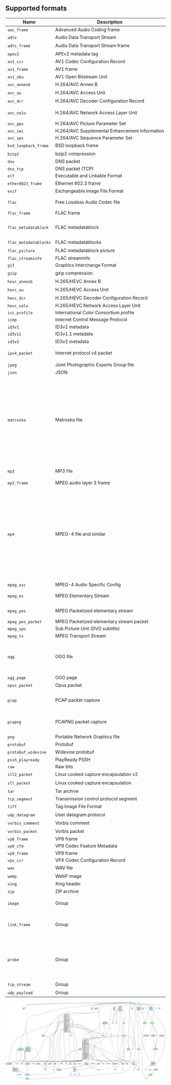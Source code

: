 ## Supported formats

[./formats_table.jq]: sh-start

|Name                  |Description                                                   |Dependencies|
|-                     |-                                                             |-|
|`aac_frame`           |Advanced&nbsp;Audio&nbsp;Coding&nbsp;frame                    |<sub></sub>|
|`adts`                |Audio&nbsp;Data&nbsp;Transport&nbsp;Stream                    |<sub>`adts_frame`</sub>|
|`adts_frame`          |Audio&nbsp;Data&nbsp;Transport&nbsp;Stream&nbsp;frame         |<sub>`aac_frame`</sub>|
|`apev2`               |APEv2&nbsp;metadata&nbsp;tag                                  |<sub>`image`</sub>|
|`av1_ccr`             |AV1&nbsp;Codec&nbsp;Configuration&nbsp;Record                 |<sub></sub>|
|`av1_frame`           |AV1&nbsp;frame                                                |<sub>`av1_obu`</sub>|
|`av1_obu`             |AV1&nbsp;Open&nbsp;Bitstream&nbsp;Unit                        |<sub></sub>|
|`avc_annexb`          |H.264/AVC&nbsp;Annex&nbsp;B                                   |<sub>`avc_nalu`</sub>|
|`avc_au`              |H.264/AVC&nbsp;Access&nbsp;Unit                               |<sub>`avc_nalu`</sub>|
|`avc_dcr`             |H.264/AVC&nbsp;Decoder&nbsp;Configuration&nbsp;Record         |<sub>`avc_nalu`</sub>|
|`avc_nalu`            |H.264/AVC&nbsp;Network&nbsp;Access&nbsp;Layer&nbsp;Unit       |<sub>`avc_sps` `avc_pps` `avc_sei`</sub>|
|`avc_pps`             |H.264/AVC&nbsp;Picture&nbsp;Parameter&nbsp;Set                |<sub></sub>|
|`avc_sei`             |H.264/AVC&nbsp;Supplemental&nbsp;Enhancement&nbsp;Information |<sub></sub>|
|`avc_sps`             |H.264/AVC&nbsp;Sequence&nbsp;Parameter&nbsp;Set               |<sub></sub>|
|`bsd_loopback_frame`  |BSD&nbsp;loopback&nbsp;frame                                  |<sub>`ipv4_packet`</sub>|
|`bzip2`               |bzip2&nbsp;compression                                        |<sub>`probe`</sub>|
|`dns`                 |DNS&nbsp;packet                                               |<sub></sub>|
|`dns_tcp`             |DNS&nbsp;packet&nbsp;(TCP)                                    |<sub></sub>|
|`elf`                 |Executable&nbsp;and&nbsp;Linkable&nbsp;Format                 |<sub></sub>|
|`ether8023_frame`     |Ethernet&nbsp;802.3&nbsp;frame                                |<sub>`ipv4_packet`</sub>|
|`exif`                |Exchangeable&nbsp;Image&nbsp;File&nbsp;Format                 |<sub></sub>|
|`flac`                |Free&nbsp;Lossless&nbsp;Audio&nbsp;Codec&nbsp;file            |<sub>`flac_metadatablocks` `flac_frame`</sub>|
|`flac_frame`          |FLAC&nbsp;frame                                               |<sub></sub>|
|`flac_metadatablock`  |FLAC&nbsp;metadatablock                                       |<sub>`flac_streaminfo` `flac_picture` `vorbis_comment`</sub>|
|`flac_metadatablocks` |FLAC&nbsp;metadatablocks                                      |<sub>`flac_metadatablock`</sub>|
|`flac_picture`        |FLAC&nbsp;metadatablock&nbsp;picture                          |<sub>`image`</sub>|
|`flac_streaminfo`     |FLAC&nbsp;streaminfo                                          |<sub></sub>|
|`gif`                 |Graphics&nbsp;Interchange&nbsp;Format                         |<sub></sub>|
|`gzip`                |gzip&nbsp;compression                                         |<sub>`probe`</sub>|
|`hevc_annexb`         |H.265/HEVC&nbsp;Annex&nbsp;B                                  |<sub>`hevc_nalu`</sub>|
|`hevc_au`             |H.265/HEVC&nbsp;Access&nbsp;Unit                              |<sub>`hevc_nalu`</sub>|
|`hevc_dcr`            |H.265/HEVC&nbsp;Decoder&nbsp;Configuration&nbsp;Record        |<sub>`hevc_nalu`</sub>|
|`hevc_nalu`           |H.265/HEVC&nbsp;Network&nbsp;Access&nbsp;Layer&nbsp;Unit      |<sub></sub>|
|`icc_profile`         |International&nbsp;Color&nbsp;Consortium&nbsp;profile         |<sub></sub>|
|`icmp`                |Internet&nbsp;Control&nbsp;Message&nbsp;Protocol              |<sub></sub>|
|`id3v1`               |ID3v1&nbsp;metadata                                           |<sub></sub>|
|`id3v11`              |ID3v1.1&nbsp;metadata                                         |<sub></sub>|
|`id3v2`               |ID3v2&nbsp;metadata                                           |<sub>`image`</sub>|
|`ipv4_packet`         |Internet&nbsp;protocol&nbsp;v4&nbsp;packet                    |<sub>`udp_datagram` `tcp_segment` `icmp`</sub>|
|`jpeg`                |Joint&nbsp;Photographic&nbsp;Experts&nbsp;Group&nbsp;file     |<sub>`exif` `icc_profile`</sub>|
|`json`                |JSON                                                          |<sub></sub>|
|`matroska`            |Matroska&nbsp;file                                            |<sub>`aac_frame` `av1_ccr` `av1_frame` `avc_au` `avc_dcr` `flac_frame` `flac_metadatablocks` `hevc_au` `hevc_dcr` `image` `mp3_frame` `mpeg_asc` `mpeg_pes_packet` `mpeg_spu` `opus_packet` `vorbis_packet` `vp8_frame` `vp9_cfm` `vp9_frame`</sub>|
|`mp3`                 |MP3&nbsp;file                                                 |<sub>`id3v2` `id3v1` `id3v11` `apev2` `mp3_frame`</sub>|
|`mp3_frame`           |MPEG&nbsp;audio&nbsp;layer&nbsp;3&nbsp;frame                  |<sub>`xing`</sub>|
|`mp4`                 |MPEG-4&nbsp;file&nbsp;and&nbsp;similar                        |<sub>`aac_frame` `av1_ccr` `av1_frame` `flac_frame` `flac_metadatablocks` `id3v2` `image` `jpeg` `mp3_frame` `avc_au` `avc_dcr` `mpeg_es` `hevc_au` `hevc_dcr` `mpeg_pes_packet` `opus_packet` `protobuf_widevine` `pssh_playready` `vorbis_packet` `vp9_frame` `vpx_ccr`</sub>|
|`mpeg_asc`            |MPEG-4&nbsp;Audio&nbsp;Specific&nbsp;Config                   |<sub></sub>|
|`mpeg_es`             |MPEG&nbsp;Elementary&nbsp;Stream                              |<sub>`mpeg_asc` `vorbis_packet`</sub>|
|`mpeg_pes`            |MPEG&nbsp;Packetized&nbsp;elementary&nbsp;stream              |<sub>`mpeg_pes_packet` `mpeg_spu`</sub>|
|`mpeg_pes_packet`     |MPEG&nbsp;Packetized&nbsp;elementary&nbsp;stream&nbsp;packet  |<sub></sub>|
|`mpeg_spu`            |Sub&nbsp;Picture&nbsp;Unit&nbsp;(DVD&nbsp;subtitle)           |<sub></sub>|
|`mpeg_ts`             |MPEG&nbsp;Transport&nbsp;Stream                               |<sub></sub>|
|`ogg`                 |OGG&nbsp;file                                                 |<sub>`ogg_page` `vorbis_packet` `opus_packet` `flac_metadatablock` `flac_frame`</sub>|
|`ogg_page`            |OGG&nbsp;page                                                 |<sub></sub>|
|`opus_packet`         |Opus&nbsp;packet                                              |<sub>`vorbis_comment`</sub>|
|`pcap`                |PCAP&nbsp;packet&nbsp;capture                                 |<sub>`link_frame` `tcp_stream` `ipv4_packet`</sub>|
|`pcapng`              |PCAPNG&nbsp;packet&nbsp;capture                               |<sub>`link_frame` `tcp_stream` `ipv4_packet`</sub>|
|`png`                 |Portable&nbsp;Network&nbsp;Graphics&nbsp;file                 |<sub>`icc_profile` `exif`</sub>|
|`protobuf`            |Protobuf                                                      |<sub></sub>|
|`protobuf_widevine`   |Widevine&nbsp;protobuf                                        |<sub>`protobuf`</sub>|
|`pssh_playready`      |PlayReady&nbsp;PSSH                                           |<sub></sub>|
|`raw`                 |Raw&nbsp;bits                                                 |<sub></sub>|
|`sll2_packet`         |Linux&nbsp;cooked&nbsp;capture&nbsp;encapsulation&nbsp;v2     |<sub>`ether8023_frame`</sub>|
|`sll_packet`          |Linux&nbsp;cooked&nbsp;capture&nbsp;encapsulation             |<sub>`ether8023_frame`</sub>|
|`tar`                 |Tar&nbsp;archive                                              |<sub>`probe`</sub>|
|`tcp_segment`         |Transmission&nbsp;control&nbsp;protocol&nbsp;segment          |<sub></sub>|
|`tiff`                |Tag&nbsp;Image&nbsp;File&nbsp;Format                          |<sub>`icc_profile`</sub>|
|`udp_datagram`        |User&nbsp;datagram&nbsp;protocol                              |<sub>`udp_payload`</sub>|
|`vorbis_comment`      |Vorbis&nbsp;comment                                           |<sub>`flac_picture`</sub>|
|`vorbis_packet`       |Vorbis&nbsp;packet                                            |<sub>`vorbis_comment`</sub>|
|`vp8_frame`           |VP8&nbsp;frame                                                |<sub></sub>|
|`vp9_cfm`             |VP9&nbsp;Codec&nbsp;Feature&nbsp;Metadata                     |<sub></sub>|
|`vp9_frame`           |VP9&nbsp;frame                                                |<sub></sub>|
|`vpx_ccr`             |VPX&nbsp;Codec&nbsp;Configuration&nbsp;Record                 |<sub></sub>|
|`wav`                 |WAV&nbsp;file                                                 |<sub>`id3v2` `id3v1` `id3v11`</sub>|
|`webp`                |WebP&nbsp;image                                               |<sub>`vp8_frame`</sub>|
|`xing`                |Xing&nbsp;header                                              |<sub></sub>|
|`zip`                 |ZIP&nbsp;archive                                              |<sub>`probe`</sub>|
|`image`               |Group                                                         |<sub>`gif` `jpeg` `mp4` `png` `tiff` `webp`</sub>|
|`link_frame`          |Group                                                         |<sub>`bsd_loopback_frame` `ether8023_frame` `sll2_packet` `sll_packet`</sub>|
|`probe`               |Group                                                         |<sub>`adts` `bzip2` `elf` `flac` `gif` `gzip` `jpeg` `json` `matroska` `mp3` `mp4` `mpeg_ts` `ogg` `pcap` `pcapng` `png` `tar` `tiff` `wav` `webp` `zip`</sub>|
|`tcp_stream`          |Group                                                         |<sub>`dns`</sub>|
|`udp_payload`         |Group                                                         |<sub>`dns`</sub>|

[#]: sh-end

![alt text](formats.svg "Format diagram")
